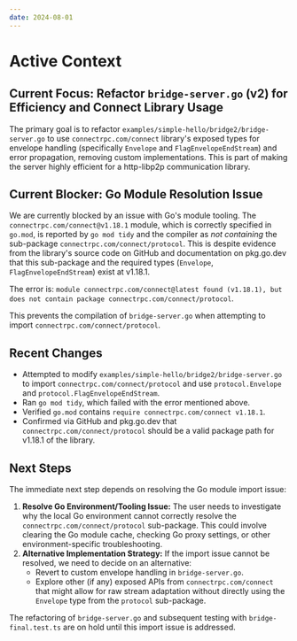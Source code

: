 ```yaml
---
date: 2024-08-01
---
```


# Active Context

## Current Focus: Refactor `bridge-server.go` (v2) for Efficiency and Connect Library Usage

The primary goal is to refactor `examples/simple-hello/bridge2/bridge-server.go` to use `connectrpc.com/connect` library's exposed types for envelope handling (specifically `Envelope` and `FlagEnvelopeEndStream`) and error propagation, removing custom implementations. This is part of making the server highly efficient for a http-libp2p communication library.

## Current Blocker: Go Module Resolution Issue

We are currently blocked by an issue with Go's module tooling. The `connectrpc.com/connect@v1.18.1` module, which is correctly specified in `go.mod`, is reported by `go mod tidy` and the compiler as _not containing_ the sub-package `connectrpc.com/connect/protocol`. This is despite evidence from the library's source code on GitHub and documentation on pkg.go.dev that this sub-package and the required types (`Envelope`, `FlagEnvelopeEndStream`) exist at v1.18.1.

The error is: `module connectrpc.com/connect@latest found (v1.18.1), but does not contain package connectrpc.com/connect/protocol`.

This prevents the compilation of `bridge-server.go` when attempting to import `connectrpc.com/connect/protocol`.

## Recent Changes

- Attempted to modify `examples/simple-hello/bridge2/bridge-server.go` to import `connectrpc.com/connect/protocol` and use `protocol.Envelope` and `protocol.FlagEnvelopeEndStream`.
- Ran `go mod tidy`, which failed with the error mentioned above.
- Verified `go.mod` contains `require connectrpc.com/connect v1.18.1`.
- Confirmed via GitHub and pkg.go.dev that `connectrpc.com/connect/protocol` should be a valid package path for v1.18.1 of the library.

## Next Steps

The immediate next step depends on resolving the Go module import issue:

1.  **Resolve Go Environment/Tooling Issue:** The user needs to investigate why the local Go environment cannot correctly resolve the `connectrpc.com/connect/protocol` sub-package. This could involve clearing the Go module cache, checking Go proxy settings, or other environment-specific troubleshooting.
2.  **Alternative Implementation Strategy:** If the import issue cannot be resolved, we need to decide on an alternative:
    - Revert to custom envelope handling in `bridge-server.go`.
    - Explore other (if any) exposed APIs from `connectrpc.com/connect` that might allow for raw stream adaptation without directly using the `Envelope` type from the `protocol` sub-package.

The refactoring of `bridge-server.go` and subsequent testing with `bridge-final.test.ts` are on hold until this import issue is addressed.
